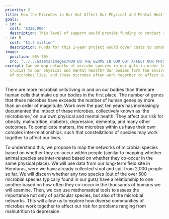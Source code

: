 ```yaml
---
priority: 2
title: How the Microbes in Our Gut Affect Our Physical and Mental Health
goals:
- id: A
  cost: "$320,000"
  description: This level of support would provide funding to conduct specialized DNA sequencing as well as saliva proteome and metabolome analysis for 2,000 microbiome study participants over a 1- year period. This would result in new findings on the routes by which the microbiome might affect human wellbeing.
- id: B
  cost: "$1.7 million"
  description: Funds for this 2-year project would cover costs to conduct a second wave of data and sample collection for the initial 2,000 participants in our ongoing microbiome study, as well as microbiome sequencing for these samples. In addition to enriching our data set, this second wave of collection would allow us to explore the stability of the human microbiome over time as well as key transmission mechanisms important to the distribution of illness and wellness in a population.
image:
  position: 50% 70%
  src: "../../assets/images/HOW DO THE GERMS IN OUR GUT AFFECT OUR PHYSICAL AND MENTAL HEALTH/Tree_of_life_SVG.png"
excerpt: Can we map networks of microbe species in our guts in order to identify a set of species 
  crucial to our physical and mental health? Our bodies form the environment in which large number 
  of microbes live, and those microbes often work together to affect us, for better or worse.
---
```


There are more microbial cells living in and on our bodies than there are human cells that make up our bodies in the first place. The number of genes that these microbes have exceeds the number of human genes by more than an order of magnitude. Work over the past ten years has increasingly documented the impact of these microbes, collectively known as ‘the microbiome,’ on our own physical and mental health. They affect our risk for obesity, malnutrition, diabetes, depression, dementia, and many other outcomes. To complicate matters, the microbes within us have their own complex inter-relationships, such that constellations of species may work together to affect our lives.

To understand this, we propose to map the networks of microbial species based on whether they co-occur within people (similar to mapping whether animal species are inter-related based on whether they co-occur in the same physical place). We will use data from our long-term field site in Honduras, were we have already collected stool and spit from 2,000 people so far. We will discern whether any two species (out of the over 500 microbial species typically found in our guts) have a relationship to one another based on how often they co-occur in the thousands of humans we will examine. Then, we can use mathematical tools to assess the importance not only of particular species, but also of the microbial networks. This will allow us to explore how diverse communities of microbes work together to affect our risk for problems ranging from malnutrition to depression.


